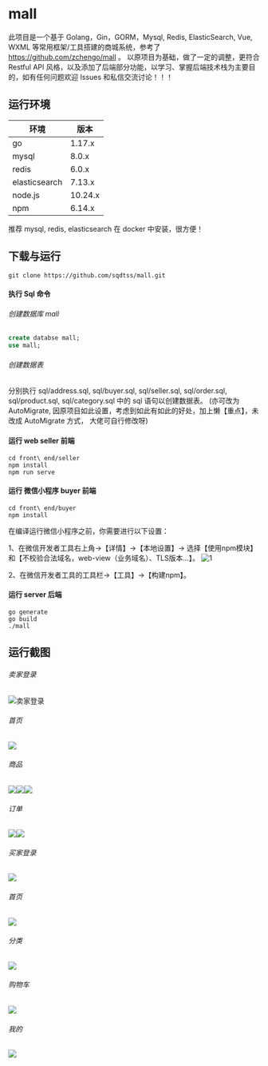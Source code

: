 # mall
此项目是一个基于 Golang，Gin，GORM，Mysql, Redis, ElasticSearch, Vue, WXML 等常用框架/工具搭建的商城系统，参考了 https://github.com/zchengo/mall 。
以原项目为基础，做了一定的调整，更符合 Restful API 风格，以及添加了后端部分功能，以学习、掌握后端技术栈为主要目的，如有任何问题欢迎 Issues 和私信交流讨论！！！
## 运行环境
|环境|版本|
|--|--|
|go|1.17.x|
|mysql|8.0.x|
|redis|6.0.x|
|elasticsearch|7.13.x|
|node.js|10.24.x|
|npm|6.14.x|

推荐 mysql, redis, elasticsearch 在 docker 中安装，很方便！

## 下载与运行
```shell
git clone https://github.com/sqdtss/mall.git
```
#### 执行 Sql 命令
###### 创建数据库 mall
```SQL
create databse mall;
use mall;
```
###### 创建数据表
分别执行 sql/address.sql, sql/buyer.sql, sql/seller.sql, sql/order.sql, sql/product.sql, sql/category.sql 中的 sql 语句以创建数据表。
(亦可改为 AutoMigrate, 因原项目如此设置，考虑到如此有如此的好处，加上懒【重点】，未改成 AutoMigrate 方式， 大佬可自行修改呀)
#### 运行 web seller 前端
```shell
cd front\ end/seller
npm install
npm run serve
```

#### 运行 微信小程序 buyer 前端
```shell
cd front\ end/buyer
npm install
```
在编译运行微信小程序之前，你需要进行以下设置：

1、在微信开发者工具右上角->【详情】->【本地设置】-> 选择【使用npm模块】和【不校验合法域名，web-view（业务域名）、TLS版本...】。
![1](readme/wx_setting.png)

2、在微信开发者工具的工具栏->【工具】->【构建npm】。

#### 运行 server 后端
```shell
go generate
go build
./mall
```

## 运行截图
###### 卖家登录
![卖家登录](readme/seller_login.png)
###### 首页
![](readme/seller_index.png)
###### 商品
![](readme/product_list.png)![](readme/product_add.png)![](readme/seller_category.png)
###### 订单
![](readme/order_list.png)![](readme/order_set.png)
###### 买家登录
![](readme/buyer_login.png)
###### 首页
![](readme/buyer_index.png)
###### 分类
![](readme/buyer_category.png)
###### 购物车
![](readme/buyer_category.png)
###### 我的
![](readme/buyer_mine.png)
